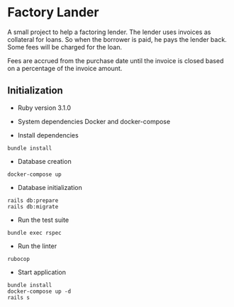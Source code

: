 # Factory Lander

A small project to help a factoring lender. The lender uses invoices as collateral for loans.
So when the borrower is paid, he pays the lender back. Some fees will be charged for the loan.

Fees are accrued from the purchase date until the invoice is closed based on a percentage of the invoice amount.

## Initialization

* Ruby version
3.1.0

* System dependencies
Docker and docker-compose

* Install dependencies
```
bundle install
```

* Database creation
```
docker-compose up
````

* Database initialization
```
rails db:prepare
rails db:migrate
```


* Run the test suite

```
bundle exec rspec
```

* Run the linter
```
rubocop
````

* Start application
```
bundle install
docker-compose up -d
rails s
```
